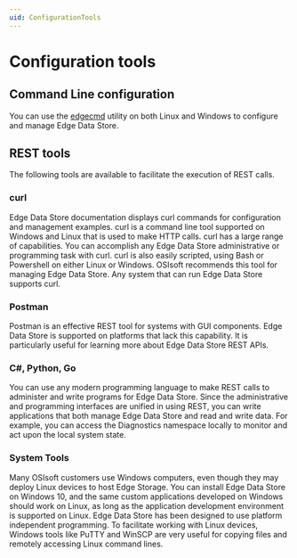 ```yaml
---
uid: ConfigurationTools
---
```


# Configuration tools

## Command Line configuration

You can use the [edgecmd](xref:commandLine) utility on both Linux and Windows to configure and manage Edge Data Store.

## REST tools

The following tools are available to facilitate the execution of REST calls.

### curl

Edge Data Store documentation displays curl commands for configuration and management examples. curl is a command line tool supported on Windows and Linux that is used to make HTTP calls. curl has a large range of capabilities. You can accomplish any Edge Data Store administrative or programming task with curl. curl is also easily scripted, using Bash or Powershell on either Linux or Windows. OSIsoft recommends this tool for managing Edge Data Store. Any system that can run Edge Data Store supports curl.

### Postman

Postman is an effective REST tool for systems with GUI components. Edge Data Store is supported on platforms that lack this capability. It is particularly useful for learning more about Edge Data Store REST APIs.

### C#, Python, Go

You can use any modern programming language to make REST calls to administer and write programs for Edge Data Store. Since the administrative and programming interfaces are unified in using REST, you can write applications that both manage Edge Data Store and read and write data. For example, you can access the Diagnostics namespace locally to monitor and act upon the local system state.

### System Tools

Many OSIsoft customers use Windows computers, even though they may deploy Linux devices to host Edge Storage. You can install Edge Data Store on Windows 10, and the same custom applications developed on Windows should work on Linux, as long as the application development environment is supported on Linux. Edge Data Store has been designed to use platform independent programming. To facilitate working with Linux devices, Windows tools like PuTTY and WinSCP are very useful for copying files and remotely accessing Linux command lines.
